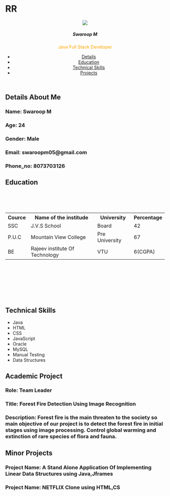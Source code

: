 # RR
<!DOCTYPE html>
<html lang="en">
<head>
    <meta charset="UTF-8"
<meta name="viewpoint" content="width=device-width, initial-scale=1.0">
       <title>Document</title>
       <link rel="stylesheet" href="Resume.css">
       
</head>
<body>
    <header>
       <div class="user">
       <img src="swa photo.jpg">
       <h5 class="nm">Swaroop M</h5>
       <p class="jb" style="color: orange;">Java Full Stack Developer</p>
       </div>
       <nav class="nv">
          <ul>
             <li><a href="#Details">Details</a></li>
             <li><a href="#Education">Education</a></li>
             <li><a href="#Technical Skills">Technical Skills</a></li>
             <li><a href="#Project">Projects</a></li>
          </ul>
       </nav>
    </header>
    <section class="Details" id="Details">
        <h1 class="heading"><span>Details About Me</span></h1>
        <div class="Row">
        <div class="det">
             <h3><span>Name: </span>Swaroop M</h3>
             <h3><span>Age: </span>24</h3>
             <h3><span>Gender: </span>Male</h3>
             <h3><span>Email: </span>swaroopm05@gmail.com</h3>
             <h3><span>Phone_no: </span>8073703126</h3>    
        </div>
    </div>
    </section>
<section class="Education" id="Education">
    <h1 class="title"><span>Education</span></h1><br><br><br>
    <table>
        <tr>
            <th>Cource</th>
            <th>Name of the institude</th>
            <th>University</th>
            <th>Percentage</th>
        </tr>
        <tr>
            <td>SSC</td>
            <td>J.V.S School</td>
            <td>Board</td>
            <td>42</td>
        </tr>
        <tr>
            <td>P.U.C</td>
            <td>Mountain View College </td>
            <td>Pre University</td>
            <td>67</td>
        </tr>
        <tr>
            <td>BE</td>
            <td>Rajeev institute Of Technology</td>
            <td>VTU</td>
            <td>6(CGPA)</td>
        </tr>
    </table>
</section>
<br><br><br><br><br><br>
<section class="Technical Skills" id="Technical Skills">
    <h1 class="head"><span>Technical Skills</span></h1>
    <div>
    <ul id="lis">
        <li>Java</li>
        <!-- <li>C++</li> -->
        <li>HTML</li>
        <li>CSS</li>
        <li>JavaScript</li>
        <li>Oracle</li>
        <li>MySQL</li>
        <li>Manual Testing</li>
        <!-- <li>Automation Testing</li> -->
        <li>Data Structures</li>
    </ul>
</div>
</section>
<section class="Project" id="Project">
    <h1 class="heading"><span>Academic Project</span></h1>
    <div class="Row">
        <div class="det">
    <h3><span>Role: </span>Team Leader</h3>
    <h3><span>Title: </span>Forest Fire Detection Using Image Recognition</h3>
    <h3><span>Description: </span>Forest fire is the main threaten to the society so main 
        objective of our project is to detect the forest fire in initial 
        stages using image processing. Control global warming and 
        extinction of rare species of flora and fauna. </h3>
            </div>
</div>
</section>


<!-- mine new -->
<section class="Project" id="Project">
    <h1 class="heading"><span>Minor Projects</span></h1>
    <div class="Row">
        <div class="det">
    <!-- <h3><span>Role: </span>Team Leader</h3> -->
    <!-- <h3><span>Title: </span>Forest Fire Detection Using Image Recognition</h3> -->
    <h3><span>Project Name: </span> A Stand Alone Application Of 
        Implementing Linear Data Structures using 
        Java,Jframes</h3>
        <h3><span>Project Name: </span> NETFLIX Clone using HTML,CS</h3>
            </div>
</div>
</section>
</body>
</html>

